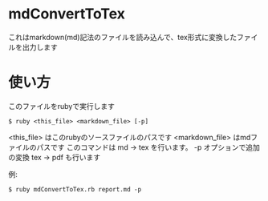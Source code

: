 # mdConvertToTex

これはmarkdown(md)記法のファイルを読み込んで、tex形式に変換したファイルを出力します

# 使い方

このファイルをrubyで実行します
	
	$ ruby <this_file> <markdown_file> [-p]

<this_file> はこのrubyのソースファイルのパスです
<markdown_file> はmdファイルのパスです
このコマンドは md -> tex を行います。
-p オプションで追加の変換 tex -> pdf も行います

例:

	$ ruby mdConvertToTex.rb report.md -p


